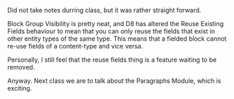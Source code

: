 Did not take notes durring class, but it was rather straight forward.

Block Group Visibility is pretty neat, and D8 has altered the Reuse Existing Fields behaviour to mean that you can
only reuse the fields that exist in other entity types of the same type. This means that a fielded block cannot re-use
fields of a content-type and vice versa. 

Personally, I still feel that the reuse fields thing is a feature waiting to be removed.

Anyway. Next class we are to talk about the Paragraphs Module, which is exciting. 